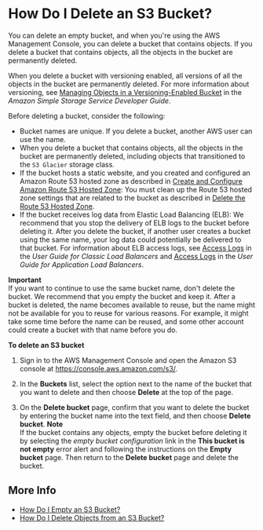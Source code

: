 # How Do I Delete an S3 Bucket?<a name="delete-bucket"></a>

You can delete an empty bucket, and when you're using the AWS Management Console, you can delete a bucket that contains objects\. If you delete a bucket that contains objects, all the objects in the bucket are permanently deleted\. 

When you delete a bucket with versioning enabled, all versions of all the objects in the bucket are permanently deleted\. For more information about versioning, see [Managing Objects in a Versioning\-Enabled Bucket](https://docs.aws.amazon.com/AmazonS3/latest/dev/manage-objects-versioned-bucket.html) in the *Amazon Simple Storage Service Developer Guide*\.

Before deleting a bucket, consider the following:
+ Bucket names are unique\. If you delete a bucket, another AWS user can use the name\. 
+ When you delete a bucket that contains objects, all the objects in the bucket are permanently deleted, including objects that transitioned to the `S3 Glacier` storage class\.
+ If the bucket hosts a static website, and you created and configured an Amazon Route 53 hosted zone as described in [ Create and Configure Amazon Route 53 Hosted Zone](https://docs.aws.amazon.com/AmazonS3/latest/dev/website-hosting-custom-domain-walkthrough.html#root-domain-walkthrough-switch-to-route53-as-dnsprovider): You must clean up the Route 53 hosted zone settings that are related to the bucket as described in [ Delete the Route 53 Hosted Zone](https://docs.aws.amazon.com/AmazonS3/latest/dev/getting-started-cleanup.html#getting-started-cleanup-route53)\.
+ If the bucket receives log data from Elastic Load Balancing \(ELB\): We recommend that you stop the delivery of ELB logs to the bucket before deleting it\. After you delete the bucket, if another user creates a bucket using the same name, your log data could potentially be delivered to that bucket\. For information about ELB access logs, see [Access Logs](https://docs.aws.amazon.com/elasticloadbalancing/latest/classic/access-log-collection.html) in the *User Guide for Classic Load Balancers* and [Access Logs](https://docs.aws.amazon.com/elasticloadbalancing/latest/application/load-balancer-access-logs.html) in the *User Guide for Application Load Balancers*\.

**Important**  
If you want to continue to use the same bucket name, don't delete the bucket\. We recommend that you empty the bucket and keep it\. After a bucket is deleted, the name becomes available to reuse, but the name might not be available for you to reuse for various reasons\. For example, it might take some time before the name can be reused, and some other account could create a bucket with that name before you do\.

**To delete an S3 bucket**

1. Sign in to the AWS Management Console and open the Amazon S3 console at [https://console\.aws\.amazon\.com/s3/](https://console.aws.amazon.com/s3/)\.

1. In the **Buckets** list, select the option next to the name of the bucket that you want to delete and then choose **Delete** at the top of the page\.

1. On the **Delete bucket** page, confirm that you want to delete the bucket by entering the bucket name into the text field, and then choose **Delete bucket**\.
**Note**  
If the bucket contains any objects, empty the bucket before deleting it by selecting the *empty bucket configuration* link in the **This bucket is not empty** error alert and following the instructions on the **Empty bucket** page\. Then return to the **Delete bucket** page and delete the bucket\.

## More Info<a name="delete-bucket-moreinfo"></a>
+ [How Do I Empty an S3 Bucket?](empty-bucket.md)
+ [How Do I Delete Objects from an S3 Bucket?](delete-objects.md)